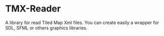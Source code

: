 TMX-Reader
==========

A library for read Tiled Map Xml files. You can create easily a wrapper for SDL, SFML or others graphics libraries.
